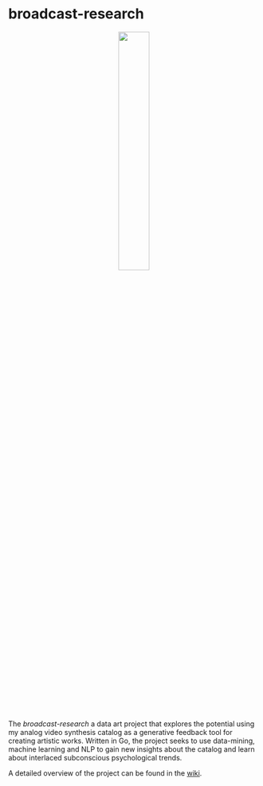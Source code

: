 # broadcast-research
<p align="center">
  <img width="35%" height="35%" src="https://i.ibb.co/6tvdjGg/IMG-0215.jpg"/>
</p>

The *broadcast-research* a data art project that explores the potential using my analog video synthesis catalog as a generative feedback tool for creating artistic works. Written in Go, the project seeks to use data-mining, machine learning and NLP to gain new insights about the catalog and learn about interlaced subconscious psychological trends. 

A detailed overview of the project can be found in the [wiki](https://github.com/cskonopka/broadcast-research/wiki).
